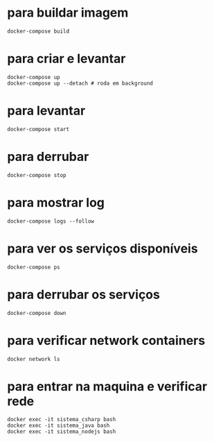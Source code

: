 # para buildar imagem
```shell
docker-compose build
```

# para criar e levantar
```shell
docker-compose up
docker-compose up --detach # roda em background
```

# para levantar
```shell
docker-compose start
```

# para derrubar
```shell
docker-compose stop
```

# para mostrar log
```shell
docker-compose logs --follow
```

# para ver os serviços disponíveis
```shell
docker-compose ps
```

# para derrubar os serviços
```shell
docker-compose down
```

# para verificar network containers
```shell
docker network ls
```

# para entrar na maquina e verificar rede
```shell
docker exec -it sistema_csharp bash
docker exec -it sistema_java bash
docker exec -it sistema_nodejs bash
```